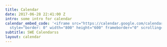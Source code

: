 ```yaml
---
title: Calendar
date: 2017-06-28 22:41:00 Z
intro: some intro for calendar
calendar_embed_code: '<iframe src="https://calendar.google.com/calendar/embed?src=1b5i3qq7odvdd3i51q2engjpfo%40group.calendar.google.com&ctz=America/Los_Angeles"
  style="border: 0" width="800" height="600" frameborder="0" scrolling="no"></iframe>'
subtitle: SWE Calendarss
layout: calendar
---
```


